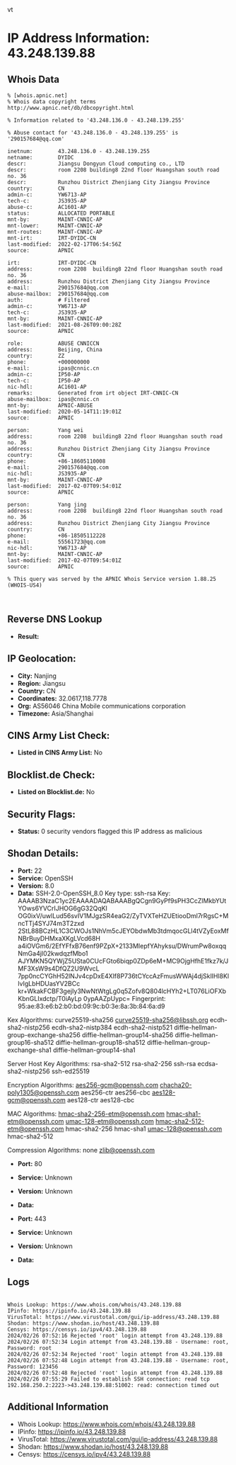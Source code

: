 vt
# IP Address Information: 43.248.139.88

## Whois Data
```
% [whois.apnic.net]
% Whois data copyright terms    http://www.apnic.net/db/dbcopyright.html

% Information related to '43.248.136.0 - 43.248.139.255'

% Abuse contact for '43.248.136.0 - 43.248.139.255' is '290157684@qq.com'

inetnum:        43.248.136.0 - 43.248.139.255
netname:        DYIDC
descr:          Jiangsu Dongyun Cloud computing co., LTD
descr:          room 2208 building8 22nd floor Huangshan south road no. 36
descr:          Runzhou District Zhenjiang City Jiangsu Province
country:        CN
admin-c:        YW6713-AP
tech-c:         JS3935-AP
abuse-c:        AC1601-AP
status:         ALLOCATED PORTABLE
mnt-by:         MAINT-CNNIC-AP
mnt-lower:      MAINT-CNNIC-AP
mnt-routes:     MAINT-CNNIC-AP
mnt-irt:        IRT-DYIDC-CN
last-modified:  2022-02-17T06:54:56Z
source:         APNIC

irt:            IRT-DYIDC-CN
address:        room 2208  building8 22nd floor Huangshan south road no. 36
address:        Runzhou District Zhenjiang City Jiangsu Province
e-mail:         290157684@qq.com
abuse-mailbox:  290157684@qq.com
auth:           # Filtered
admin-c:        YW6713-AP
tech-c:         JS3935-AP
mnt-by:         MAINT-CNNIC-AP
last-modified:  2021-08-26T09:00:28Z
source:         APNIC

role:           ABUSE CNNICCN
address:        Beijing, China
country:        ZZ
phone:          +000000000
e-mail:         ipas@cnnic.cn
admin-c:        IP50-AP
tech-c:         IP50-AP
nic-hdl:        AC1601-AP
remarks:        Generated from irt object IRT-CNNIC-CN
abuse-mailbox:  ipas@cnnic.cn
mnt-by:         APNIC-ABUSE
last-modified:  2020-05-14T11:19:01Z
source:         APNIC

person:         Yang wei
address:        room 2208  building8 22nd floor Huangshan south road no. 36
address:        Runzhou District Zhenjiang City Jiangsu Province
country:        CN
phone:          +86-18605110008
e-mail:         290157684@qq.com
nic-hdl:        JS3935-AP
mnt-by:         MAINT-CNNIC-AP
last-modified:  2017-02-07T09:54:01Z
source:         APNIC

person:         Yang jing
address:        room 2208  building8 22nd floor Huangshan south road no. 36
address:        Runzhou District Zhenjiang City Jiangsu Province
country:        CN
phone:          +86-18505112228
e-mail:         55561723@qq.com
nic-hdl:        YW6713-AP
mnt-by:         MAINT-CNNIC-AP
last-modified:  2017-02-07T09:54:01Z
source:         APNIC

% This query was served by the APNIC Whois Service version 1.88.25 (WHOIS-US4)



```
## Reverse DNS Lookup
- **Result:** 

## IP Geolocation:
- **City:** Nanjing
- **Region:** Jiangsu
- **Country:** CN
- **Coordinates:** 32.0617,118.7778
- **Org:** AS56046 China Mobile communications corporation
- **Timezone:** Asia/Shanghai

## CINS Army List Check:
- **Listed in CINS Army List:** 
No

## Blocklist.de Check:
- **Listed on Blocklist.de:** 
No

## Security Flags:
- **Status:** 0 security vendors flagged this IP address as malicious

## Shodan Details:
- **Port:** 22
- **Service:** OpenSSH
- **Version:** 8.0
- **Data:** SSH-2.0-OpenSSH_8.0
Key type: ssh-rsa
Key: AAAAB3NzaC1yc2EAAAADAQABAAABgQCgn9GyPf9sPH3CcZlMkbYUtYOws6YVCrIJHOG6gG32QqKI
OG0ixV/uwlLud56svIV1MJgzSR4eaG2/ZyTVXTeHZUEtiooDml7rRgsC+MncTTj4SYJ74m3T2zxd
2StL88BCzHL1C3CWOJs1NhVm5cJEYObdwMb3tdmqocGLl4tVZyEoxMfNBrBuyDHMxaXKgLVcd68H
a4iOVGm6/2EfYFfxB76enf9PZpX+2133MIepfYAhyksu/DWrumPw8oxqqNmGa4jI02kwdqzfMbo1
AJYMKN5QYWjZ5USta0CUcFGto6biqp0ZDp6eM+MC9OjgHfhE1fkz7k/JMF3XsW9s4DfQZ2U9WvcL
7pp0ncCYGhH52lNJv4cpDxE4Xlf8P736tCYccAzFmusWWAj4djSklIHl8KllvIgLbHDUasYV2BCc
kr+WkakFCBF3gejIy3NwNtWtgLg0q5Zofv8Q804lcHYh2+LT076LiOFXbKbnGLIxdctp/T0iAyLp
0ypAAZpUypc=
Fingerprint: 95:ae:83:e6:b2:b0:bd:09:9c:b0:3e:8a:3b:84:6a:d9

Kex Algorithms:
	curve25519-sha256
	curve25519-sha256@libssh.org
	ecdh-sha2-nistp256
	ecdh-sha2-nistp384
	ecdh-sha2-nistp521
	diffie-hellman-group-exchange-sha256
	diffie-hellman-group14-sha256
	diffie-hellman-group16-sha512
	diffie-hellman-group18-sha512
	diffie-hellman-group-exchange-sha1
	diffie-hellman-group14-sha1

Server Host Key Algorithms:
	rsa-sha2-512
	rsa-sha2-256
	ssh-rsa
	ecdsa-sha2-nistp256
	ssh-ed25519

Encryption Algorithms:
	aes256-gcm@openssh.com
	chacha20-poly1305@openssh.com
	aes256-ctr
	aes256-cbc
	aes128-gcm@openssh.com
	aes128-ctr
	aes128-cbc

MAC Algorithms:
	hmac-sha2-256-etm@openssh.com
	hmac-sha1-etm@openssh.com
	umac-128-etm@openssh.com
	hmac-sha2-512-etm@openssh.com
	hmac-sha2-256
	hmac-sha1
	umac-128@openssh.com
	hmac-sha2-512

Compression Algorithms:
	none
	zlib@openssh.com


- **Port:** 80
- **Service:** Unknown
- **Version:** Unknown
- **Data:** 

- **Port:** 443
- **Service:** Unknown
- **Version:** Unknown
- **Data:** 

## Logs
```

Whois Lookup: https://www.whois.com/whois/43.248.139.88
IPinfo: https://ipinfo.io/43.248.139.88
VirusTotal: https://www.virustotal.com/gui/ip-address/43.248.139.88
Shodan: https://www.shodan.io/host/43.248.139.88
Censys: https://censys.io/ipv4/43.248.139.88
2024/02/26 07:52:16 Rejected 'root' login attempt from 43.248.139.88
2024/02/26 07:52:34 Login attempt from 43.248.139.88 - Username: root, Password: root
2024/02/26 07:52:34 Rejected 'root' login attempt from 43.248.139.88
2024/02/26 07:52:48 Login attempt from 43.248.139.88 - Username: root, Password: 123456
2024/02/26 07:52:48 Rejected 'root' login attempt from 43.248.139.88
2024/02/26 07:55:29 Failed to establish SSH connection: read tcp 192.168.250.2:2223->43.248.139.88:51002: read: connection timed out

```
## Additional Information
- Whois Lookup: https://www.whois.com/whois/43.248.139.88
- IPinfo: https://ipinfo.io/43.248.139.88
- VirusTotal: https://www.virustotal.com/gui/ip-address/43.248.139.88
- Shodan: https://www.shodan.io/host/43.248.139.88
- Censys: https://censys.io/ipv4/43.248.139.88

